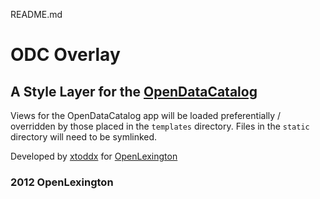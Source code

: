 README.md

# ODC Overlay

## A Style Layer for the [OpenDataCatalog](https://github.com/openlexington/Open-Data_Catalog)

Views for the OpenDataCatalog app will be loaded preferentially / overridden by those placed in the `templates` directory. Files in the `static` directory will need to be symlinked.

Developed by [xtoddx](https://github.com/xtoddx) for [OpenLexington](http://openlexington.org)



### 2012 OpenLexington